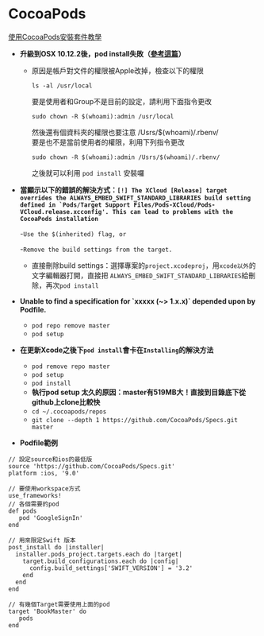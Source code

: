# CocoaPods

[使用CocoaPods安裝套件教學](https://jay10447.gitbooks.io/book20160316/content/kai_shi_shi_yong_cocoapods_guan_li_di_san_fang_kai.html)

* **升級到OSX 10.12.2後，pod install失敗（**[**參考這篇**](https://gold.xitu.io/entry/58620f628d6d810065f940d3)**）**
  * 原因是帳戶對文件的權限被Apple改掉，檢查以下的權限

    `ls -al /usr/local`

    要是使用者和Group不是目前的設定，請利用下面指令更改

    `sudo chown -R $(whoami):admin /usr/local`

    然後還有個資料夾的權限也要注意 /Usrs/$\(whoami\)/.rbenv/  
    要是也不是當前使用者的權限，利用下列指令更改

    `sudo chown -R $(whoami):admin /Usrs/$(whoami)/.rbenv/`

    之後就可以利用 `pod install` 安裝囉
* **當顯示以下的錯誤的解決方式：``[!] The XCloud [Release] target overrides the ALWAYS_EMBED_SWIFT_STANDARD_LIBRARIES build setting defined in `Pods/Target Support Files/Pods-XCloud/Pods-VCloud.release.xcconfig'. This can lead to problems with the CocoaPods installation``**

  -`Use the $(inherited) flag, or`

  -`Remove the build settings from the target.`

  * 直接刪除build settings：選擇專案的`project.xcodeproj`，用`xcode以外`的文字編輯器打開，直接把 `ALWAYS_EMBED_SWIFT_STANDARD_LIBRARIES`給刪除，再次`pod install`

* **Unable to find a specification for \`xxxxx \(~&gt; 1.x.x\)\` depended upon by Podfile.**
  * `pod repo remove master`
  * `pod setup`
* **在更新Xcode之後下`pod install`會卡在`Installing`的解決方法**
  * `pod remove repo master`
  * `pod setup`
  * `pod install`
  * **執行pod setup 太久的原因：master有519MB大！直接到目錄底下從github上clone比較快**
  * `cd ~/.cocoapods/repos` 
  * `git clone --depth 1 https://github.com/CocoaPods/Specs.git master`
* **Podfile範例**

```text
// 設定source和ios的最低版
source 'https://github.com/CocoaPods/Specs.git'
platform :ios, '9.0'

// 要使用workspace方式
use_frameworks!
// 各個需要的pod
def pods
   pod 'GoogleSignIn'
end

// 用來限定Swift 版本
post_install do |installer|
  installer.pods_project.targets.each do |target|
    target.build_configurations.each do |config|
      config.build_settings['SWIFT_VERSION'] = '3.2'
    end
  end
end

// 有幾個Target需要使用上面的pod
target 'BookMaster' do
   pods
end
```

